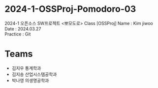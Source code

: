 # 2024-1-OSSProj-Pomodoro-03
2024-1 오픈소스 SW프로젝트 &lt;뽀모도로>
Class [OSSProj]
Name : Kim jiwoo
Date : 2024.03.27  
Practice : Git 

# Teams
- 김지우 통계학과
- 김지송 산업시스템공학과
- 박나영 의생명공학과
